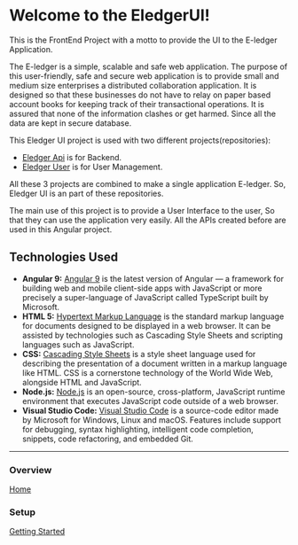 # Welcome to the EledgerUI!

This is the FrontEnd Project with a motto to provide the UI to the E-ledger Application. 

The E-ledger is a simple, scalable and safe web application. The purpose of this user-friendly, safe and secure web application is to provide small and medium size enterprises a distributed collaboration application. It is designed so that these businesses do not have to relay on paper based account books for keeping track of their transactional operations. It is assured that none of the information clashes or get harmed. Since all the data are kept in secure database.  

This Eledger UI project is used with two different projects(repositories):
* [Eledger Api](https://github.com/royforge/eledgerapi) is for Backend.
* [Eledger User](https://github.com/arpitgoyal43/EledgerUser) is for User Management.

All these 3 projects are combined to make a single application E-ledger. So, Eledger UI is an part of these repositories.

The main use of this project is to provide a User Interface to the user, So that they can use the application very easily. All the APIs created before are used in this Angular project.
## Technologies Used
* **Angular 9:** [Angular 9](https://angular.io/guide/architecture) is the latest version of Angular — a framework for building web and mobile client-side apps with JavaScript or more precisely a super-language of JavaScript called TypeScript built by Microsoft.
* **HTML 5:** [Hypertext Markup Language](https://www.w3schools.com/html/) is the standard markup language for documents designed to be displayed in a web browser. It can be assisted by technologies such as Cascading Style Sheets and scripting languages such as JavaScript.
* **CSS:** [Cascading Style Sheets](https://www.w3schools.com/css/) is a style sheet language used for describing the presentation of a document written in a markup language like HTML. CSS is a cornerstone technology of the World Wide Web, alongside HTML and JavaScript.
* **Node.js:** [Node.js](https://nodejs.org/en/) is an open-source, cross-platform, JavaScript runtime environment that executes JavaScript code outside of a web browser.
* **Visual Studio Code:** [Visual Studio Code](https://code.visualstudio.com/) is a source-code editor made by Microsoft for Windows, Linux and macOS. Features include support for debugging, syntax highlighting, intelligent code completion, snippets, code refactoring, and embedded Git.


***

### Overview
[Home](https://github.com/royforge/eledgerui/wiki)

### Setup
[Getting Started](https://github.com/royforge/eledgerui/wiki/Getting-Started)

